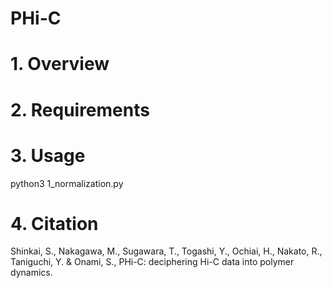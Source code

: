 # PHi-C

# 1. Overview

# 2. Requirements

# 3. Usage
 python3 1_normalization.py

# 4. Citation
Shinkai, S., Nakagawa, M., Sugawara, T., Togashi, Y., Ochiai, H., Nakato, R., Taniguchi, Y. & Onami, S., PHi-C: deciphering Hi-C data into polymer dynamics.

